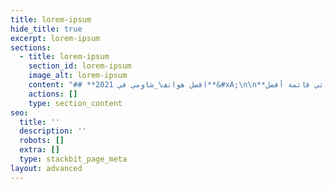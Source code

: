 ```yaml
---
title: lorem-ipsum
hide_title: true
excerpt: lorem-ipsum
sections:
  - title: lorem-ipsum
    section_id: lorem-ipsum
    image_alt: lorem-ipsum
    content: "## **افضل هواتف\_شاومي في 2021**&#xA;\n\n**تأتي قائمة أفضل Xiaomi 2021 (أفضل هواتف Xiaomi لعام 2021) مع Xiaomi، والتي تسمح للبالغين بالبقاء في عالم الهواتف الذكية من عام 2020 وتطوير قاعدة مروحة صلبة بفضل جودة أجهزتهم والمواصفات الممتازة. وضعنا على هذه القائمة من أفضل الهواتف Xiaomi حتى تتمكن من رؤية ما هو الأفضل بالنسبة لك في حاجة والميزانية.**\n\n**غالبًا ما تحتوي هواتف Xiaomi على مواصفات وميزات رائعة بأسعار أقل مما كان متوقعًا. هواتف Xiaomi هي الخيار الأمثل لجذب المزيد من المستخدمين الذين يبحثون عن هواتف ذات مواصفات ممتازة بأسعار تنافسية، وتسوق Xiaomi هواتفهم تحت العديد من العلامات التجارية، بما في ذلك مي و Redmi و Pocophone و Black Shark.**\n\n**إذا كنت تبحث عن أفضل هاتف Xiaomi 2021، فقد جئت إلى المكان الصحيح حيث في هذه المقالة على موقعنا على الويب المحمول سنتحقق من قائمة أفضل هواتف Xiaomi 2021 مع جميع المواصفات والأسعار.**\n\n## **قائمة أفضل\_**[**هواتف شاومي**](https://www.google.com/url?q=https://mobis7.com/brand/xiaomi\\&sa=D\\&source=editors\\&ust=1622775432281000\\&usg=AOvVaw0Nr2Qst3SXdQpcjr8VTP4H)**\_2021 :**\n\n1.  **هاتف Xiaomi Mi 11 Ultra .**\n\n2.  **هاتف Xiaomi Mi 11 Pro .**\n\n3.  **هاتف Xiaomi Redmi K40 Pro Plus .**\n\n4.  **هاتف\_Xiaomi Mi 11\_.**\n\n5.  **هاتف Xiaomi Redmi K40 Pro\_.**\n\n6.  **هاتف Xiaomi Black Shark 4 Pro .**\n\n7.  **هاتف\_Xiaomi Redmi K40\_.**\n\n8.  **هاتف Xiaomi Mi 11 Lite 5G .**\n\n9.  **هاتف Xiaomi Mi 9 .**\n\n10. **هاتف Xiaomi Redmi Note 9S .**\n\n## **مواصفات هاتف Xiaomi Mi 11 Ultra .**\n\n****\n\n**االتفاصيل :**\n\n**XIAOMI مي 11 الترا هو وحش من Xiaomi مع مرتبة الشرف، عملاق الهاتف، إذا رغبت في ذلك، جهاز قوي مع معنى الكلمة والمواصفات جعلت من أحدث تكنولوجيا الهاتف الذكي لالروبوت. تمتلئ XIAOMI مي 11 الترا مع الزجاج، الإطار الألومنيوم، للماء والغبار معيار IP68، وأحدث وأقوى كوالكوم أنف العجل 888 5G المعالج مع 5 النانو، الكظر 660 معالج الرسومات، بطارية طويلة العمر 5000 مللي أمبير يدعم الشحن السريع و 67 واط الشحن اللاسلكي، فضلا عن 10 واط عكس الشحن. الشاشة تأتي من 1 مليار لون دعم AMOLED وسرعة سطوع 1700 شمعة من 6.81 بوصة مع جودة عالية QHD+القرار 3200 × 1440 بكسل بكثافة 515 بكسل لكل بوصة بكثافة 515 بكسل لكل بوصة بكثافة 515 بكسل لكل بوصة الجيل السابع كورنينج الغوريلا زجاج فيكتوس وسرعة تردد 120 هرتز، 3 -عدسة الكاميرا الخلفية تدعم الصور 8K. ليس هناك شك في أن هناك بعض العيوب في الهاتف التي لا يحبها الكثيرون وكبيرة، لأنه لا يدعم راديو FM ويفقد اتصال مكبر الصوت 3.5، ولكن حقيقة أن معظم الهواتف في هذه الفئة لا تدعم هذا. إذا اخترت هاتف Xiaomi Mi 11 Ultra، فستحصل بالتأكيد على أفضل هاتف Xiaomi لعام 2021 وأسعار الهاتف هي كما يلي. 256/12GB نسخة إلى 1200 دولار**\n\n## **مواصفات هاتف Xiaomi Mi 11 Pro .&#xA;**\n\n**التفاصيل :**\n\n**بالنسبة للثاني من بين أفضل هواتف Xiaomi لعام 2021، ويمكنك ملاحظة أنه من حيث المواصفات لا يختلف اختلافًا كبيرًا عن الأول في القائمة، يبقى الفرق في حجم الذاكرة الداخلية، وكذلك في دقة عدسات الكاميرا الخلفية. يتميز شاومي مي 11 برو بشاشة AMOLED الممتازة التي تدعم مليار لون مع الطبقة الواقية كورنينج غوريلا غلاس فيكتوس، أقوى معالج أنف العجل 888 مع 5 دقة نانو، والتي تدعم كاميرا خلفية ذات 3 عدسات ويدعم HDR10 +. XIAOMI مي 11 برو يأتي مع تصميم أنيق جدا ولها معيار IP53 للماء والغبار. لا يزال الهاتف خيارًا جيدًا إذا لم تكن بحاجة إلى إصدار Ultra، نظرًا لفرق السعر. الأسعار هي كما يلي: الإصدار 128/8 GB في 762$**\n\n**نسخة \_256/8GB بسعر 807 دولار**\n\n**نسخة \_256/12GB بسعر 868 دولار**\n\n## **مواصفات هاتف Xiaomi Redmi K40 Pro Plus :&#xA;**\n\n\n\n**التفاصيل :**\n\n**Redmi K40 برو بلس هو أفضل هاتف في سلسلة K40 في كل العصور، لأنه يأتي مع المواصفات التي هي الأقوى وبالتالي أعلى سعر. يوفر الهاتف تجربة مستخدم ممتازة، حيث أن العديد من المواصفات الرائعة الرائدة موجودة بكل طريقة تقريبًا. كان التصميم المثير للإعجاب لـ Xiaomi Redmi K40 Pro Plus عاملاً مهمًا في جذب الاهتمام الكبير لمحبي الهواتف Xiaomi، والتي تتوفر بألوان مميزة. مواصفات الجوال قوية جدا، تتنافس مع الفئة العليا من هواوي وسامسونج مع أقوى 202 معالج الهاتف، وشاشة عالية الوظائف، وكاميرا احترافية مع 8K الذكية، ودعم 5G والعديد من الميزات الأخرى. سعر الهاتف هو كما يلي: 256/12 GB نسخة 769.99 دولار.**\n"
    actions: []
    type: section_content
seo:
  title: ''
  description: ''
  robots: []
  extra: []
  type: stackbit_page_meta
layout: advanced
---
```

